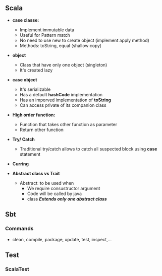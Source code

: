 ## Scala 
- **case classe:** 
    - Implement immutable data 
    - Useful for Pattern match 
    - No need to use new to create object (implement apply method)
    - Methods: toString, equal (shallow copy)

- **object**
  - Class that have only one object (singleton)
  - It's created lazy
- **case object**
    - It's serializable
    - Has a default **hashCode** implementation
    - Has an imporved implementation of **toString**
    - Can access private of its companion class
    
- **High order function:** 
    - Function that takes other function as parameter 
    - Return other function 

- **Try/ Catch** 
    - Traditional try/catch allows to catch all suspected block using **case** statement

- **Curring**

- **Abstract class vs Trait**
    - Abstract: to be used when
        - We require consustructor argument
        - Code will be called by java
        - class ***Extends only one abstract class***
  
## Sbt 
### Commands 
* clean, compile, package, update, test,  inspect,... 


## Test
### ScalaTest 
